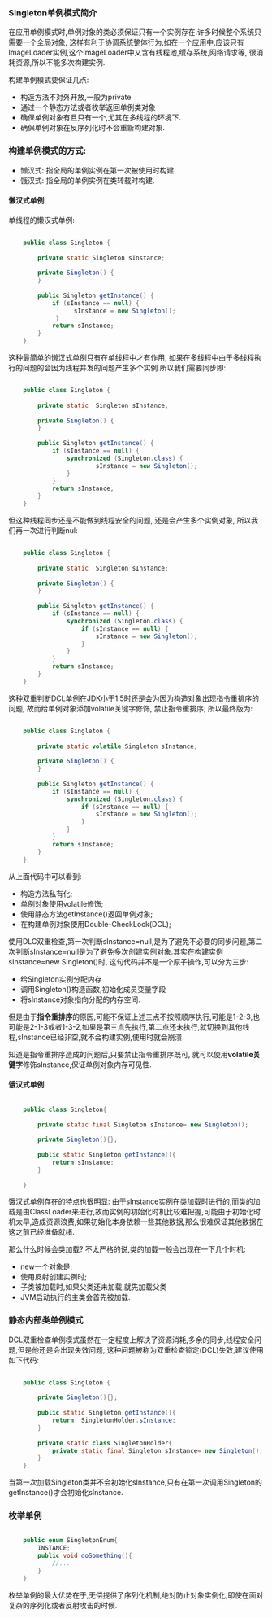 ### Singleton单例模式简介

在应用单例模式时,单例对象的类必须保证只有一个实例存在.许多时候整个系统只需要一个全局对象, 这样有利于协调系统整体行为,如在一个应用中,应该只有ImageLoader实例,这个ImageLoader中又含有线程池,缓存系统,网络请求等, 很消耗资源,所以不能多次构建实例.

构建单例模式要保证几点:

* 构造方法不对外开放,一般为private
* 通过一个静态方法或者枚举返回单例类对象
* 确保单例对象有且只有一个,尤其在多线程的环境下.
* 确保单例对象在反序列化时不会重新构建对象.


### 构建单例模式的方式:

* 懒汉式: 指全局的单例实例在第一次被使用时构建
* 饿汉式: 指全局的单例实例在类转载时构建.


#### 懒汉式单例

单线程的懒汉式单例:

```java

	public class Singleton {
	
	    private static Singleton sInstance;
	
	    private Singleton() {
	    }
	
	    public Singleton getInstance() {
	        if (sInstance == null) {
	              sInstance = new Singleton();
	         } 
	        return sInstance;
	    }
	}

```
这种最简单的懒汉式单例只有在单线程中才有作用, 如果在多线程中由于多线程执行的问题的会因为线程并发的问题产生多个实例.所以我们需要同步即:

```java

	public class Singleton {
	
	    private static  Singleton sInstance;
	
	    private Singleton() {
	    }
	
	    public Singleton getInstance() {
	        if (sInstance == null) {
	            synchronized (Singleton.class) {      
	                    sInstance = new Singleton();
	            }
	        }
	        return sInstance;
	    }
	}

```
但这种线程同步还是不能做到线程安全的问题, 还是会产生多个实例对象, 所以我们再一次进行判断nul:

```java

	public class Singleton {
	
	    private static  Singleton sInstance;
	
	    private Singleton() {
	    }
	
	    public Singleton getInstance() {
	        if (sInstance == null) {
	            synchronized (Singleton.class) {
	                if (sInstance == null) {
	                    sInstance = new Singleton();
	                }
	            }
	        }
	        return sInstance;
	    }
	}

```

这种双重判断DCL单例在JDK小于1.5时还是会为因为构造对象出现指令重排序的问题, 故而给单例对象添加volatile关键字修饰, 禁止指令重排序; 所以最终版为:

```java

	public class Singleton {
	
	    private static volatile Singleton sInstance;
	
	    private Singleton() {
	    }
	
	    public Singleton getInstance() {
	        if (sInstance == null) {
	            synchronized (Singleton.class) {
	                if (sInstance == null) {
	                    sInstance = new Singleton();
	                }
	            }
	        }
	        return sInstance;
	    }
	}

```

从上面代码中可以看到:

* 构造方法私有化;
* 单例对象使用volatile修饰;
* 使用静态方法getInstance()返回单例对象;
* 在构建单例对象使用Double-CheckLock(DCL);

使用DLC双重检查,第一次判断sInstance=null,是为了避免不必要的同步问题,第二次判断sInstance=null是为了避免多次创建实例对象.其实在构建实例sInstance=new Singleton()时, 这句代码并不是一个原子操作,可以分为三步:

* 给Singleton实例分配内存
* 调用Singleton()构造函数,初始化成员变量字段
* 将sInstance对象指向分配的内存空间.

但是由于**指令重排序**的原因,可能不保证上述三点不按照顺序执行,可能是1-2-3,也可能是2-1-3或者1-3-2,如果是第三点先执行,第二点还未执行,就切换到其他线程,sInstance已经非空,就不会构建实例,使用时就会崩溃.

知道是指令重排序造成的问题后,只要禁止指令重排序既可, 就可以使用**volatile关键字**修饰sInstance,保证单例对象内存可见性.

#### 饿汉式单例

```java

	public class Singleton{
	    
	    private static final Singleton sInstance= new Singleton();
	    
	    private Singleton(){};
	    
	    public static Singleton getInstance(){
	        return sInstance;
	    }
	    
	}

```

饿汉式单例存在的特点也很明显: 由于sInstance实例在类加载时进行的,而类的加载是由ClassLoader来进行,故而实例的初始化时机比较难把握,可能由于初始化时机太早,造成资源浪费,如果初始化本身依赖一些其他数据,那么很难保证其他数据在这之前已经准备就绪.

那么什么时候会类加载? 不太严格的说,类的加载一般会出现在一下几个时机:

* new一个对象是;
* 使用反射创建实例时;
* 子类被加载时,如果父类还未加载,就先加载父类
* JVM启动执行的主类会首先被加载.

### 静态内部类单例模式

DCL双重检查单例模式虽然在一定程度上解决了资源消耗,多余的同步,线程安全问题,但是他还是会出现失效问题, 这种问题被称为双重检查锁定(DCL)失效,建议使用如下代码:

```java

	public class Singleton {
	
	    private Singleton(){};
	    
	    public static Singleton getInstance(){
	        return  SingletonHolder.sInstance;
	    }
	    
	    private static class SingletonHolder{
	        private static final Singleton sInstance= new Singleton();
	    }
	}

```
当第一次加载Singleton类并不会初始化sInstance,只有在第一次调用Singleton的getInstance()才会初始化sInstance.


### 枚举单例

```java
	
	public enum SingletonEnum{
		INSTANCE;
		public void doSomething(){
			//...
		}
	}

```

枚举单例的最大优势在于,无偿提供了序列化机制,绝对防止对象实例化,即使在面对复杂的序列化或者反射攻击的时候.
